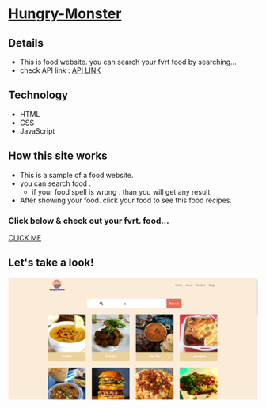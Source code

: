 # [Hungry-Monster](https://motiullahsajit.github.io/Hungry-Monster/) 
## Details 
* This is food website. you can search your fvrt food by searching...
* check API link : [API LINK](https://www.themealdb.com/api/json/v1/1/search.php?s=Arrabiata)


## Technology
+  HTML
+  CSS
+  JavaScript

## How this site works
* This is a sample of a food website. 
* you can search food .
  - if your food spell is wrong . than you will get any result.
* After showing your food. click your food to see this food recipes.


### Click below & check out your fvrt. food...
[CLICK ME](https://motiullahsajit.github.io/Hungry-Monster/)

## Let's take a look!
![hungry-monster](images/site.png)
